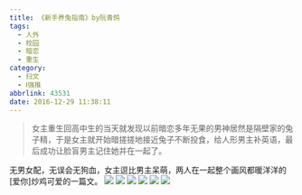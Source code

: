 ```yaml
---
title: 《新手养兔指南》by阮青鸽
tags:
  - 人外
  - 校园
  - 暗恋
  - 重生
category:
  - 扫文
  - Ⅰ强推
abbrlink: 43531
date: 2016-12-29 11:38:11
---
```

<meta name="referrer" content="no-referrer" />

> 女主重生回高中生的当天就发现以前暗恋多年无果的男神居然是隔壁家的兔子精，于是女主就开始暗搓搓地接近兔子不断投食，给人形男主补英语，最后成功让脸盲男主记住她并在一起了。

<!-- more -->

无男女配，无误会无狗血，女主逗比男主呆萌，两人在一起整个画风都暖洋洋的[爱你]炒鸡可爱的一篇文。
![](https://ww3.sinaimg.cn/mw690/0069kFhhgw1fb6z7i9usfj30qo1bfk2x.jpg)
![](https://ww3.sinaimg.cn/mw690/0069kFhhgw1fb6z7ix09kj30qo1bf49h.jpg)
![](https://ww3.sinaimg.cn/mw690/0069kFhhgw1fb6z7jqzgkj30qo1bfqds.jpg)
![](https://ww4.sinaimg.cn/mw690/0069kFhhgw1fb6z7gfrz4j30qo1bfgvt.jpg)
![](https://ww4.sinaimg.cn/mw690/0069kFhhgw1fb6z8ksuy7j30qo1bf47n.jpg)
![](https://ww1.sinaimg.cn/mw690/0069kFhhgw1fb6z8lwdqfj30qo1bf129.jpg)